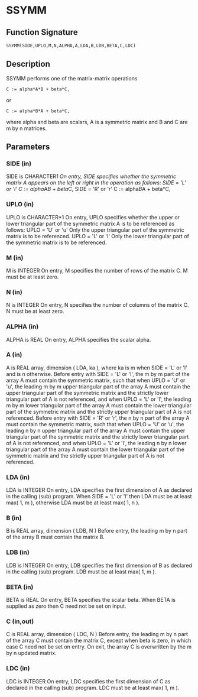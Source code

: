 # SSYMM

## Function Signature

```fortran
SSYMM(SIDE,UPLO,M,N,ALPHA,A,LDA,B,LDB,BETA,C,LDC)
```

## Description


 SSYMM  performs one of the matrix-matrix operations

    C := alpha*A*B + beta*C,

 or

    C := alpha*B*A + beta*C,

 where alpha and beta are scalars,  A is a symmetric matrix and  B and
 C are  m by n matrices.

## Parameters

### SIDE (in)

SIDE is CHARACTER*1 On entry, SIDE specifies whether the symmetric matrix A appears on the left or right in the operation as follows: SIDE = 'L' or 'l' C := alpha*A*B + beta*C, SIDE = 'R' or 'r' C := alpha*B*A + beta*C,

### UPLO (in)

UPLO is CHARACTER*1 On entry, UPLO specifies whether the upper or lower triangular part of the symmetric matrix A is to be referenced as follows: UPLO = 'U' or 'u' Only the upper triangular part of the symmetric matrix is to be referenced. UPLO = 'L' or 'l' Only the lower triangular part of the symmetric matrix is to be referenced.

### M (in)

M is INTEGER On entry, M specifies the number of rows of the matrix C. M must be at least zero.

### N (in)

N is INTEGER On entry, N specifies the number of columns of the matrix C. N must be at least zero.

### ALPHA (in)

ALPHA is REAL On entry, ALPHA specifies the scalar alpha.

### A (in)

A is REAL array, dimension ( LDA, ka ), where ka is m when SIDE = 'L' or 'l' and is n otherwise. Before entry with SIDE = 'L' or 'l', the m by m part of the array A must contain the symmetric matrix, such that when UPLO = 'U' or 'u', the leading m by m upper triangular part of the array A must contain the upper triangular part of the symmetric matrix and the strictly lower triangular part of A is not referenced, and when UPLO = 'L' or 'l', the leading m by m lower triangular part of the array A must contain the lower triangular part of the symmetric matrix and the strictly upper triangular part of A is not referenced. Before entry with SIDE = 'R' or 'r', the n by n part of the array A must contain the symmetric matrix, such that when UPLO = 'U' or 'u', the leading n by n upper triangular part of the array A must contain the upper triangular part of the symmetric matrix and the strictly lower triangular part of A is not referenced, and when UPLO = 'L' or 'l', the leading n by n lower triangular part of the array A must contain the lower triangular part of the symmetric matrix and the strictly upper triangular part of A is not referenced.

### LDA (in)

LDA is INTEGER On entry, LDA specifies the first dimension of A as declared in the calling (sub) program. When SIDE = 'L' or 'l' then LDA must be at least max( 1, m ), otherwise LDA must be at least max( 1, n ).

### B (in)

B is REAL array, dimension ( LDB, N ) Before entry, the leading m by n part of the array B must contain the matrix B.

### LDB (in)

LDB is INTEGER On entry, LDB specifies the first dimension of B as declared in the calling (sub) program. LDB must be at least max( 1, m ).

### BETA (in)

BETA is REAL On entry, BETA specifies the scalar beta. When BETA is supplied as zero then C need not be set on input.

### C (in,out)

C is REAL array, dimension ( LDC, N ) Before entry, the leading m by n part of the array C must contain the matrix C, except when beta is zero, in which case C need not be set on entry. On exit, the array C is overwritten by the m by n updated matrix.

### LDC (in)

LDC is INTEGER On entry, LDC specifies the first dimension of C as declared in the calling (sub) program. LDC must be at least max( 1, m ).

